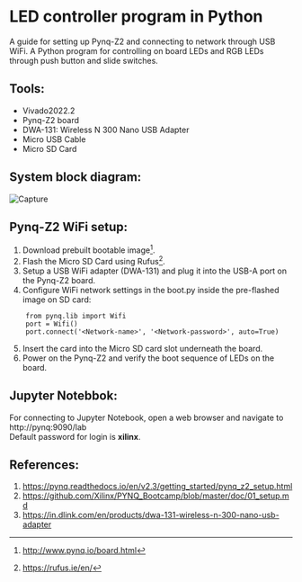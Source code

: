 # LED controller program in Python
A guide for setting up Pynq-Z2 and connecting to network through USB WiFi.
A Python program for controlling on board LEDs and RGB LEDs through push button and slide switches. 

## Tools:
- Vivado2022.2
- Pynq-Z2 board
- DWA-131: Wireless N 300 Nano USB Adapter
- Micro USB Cable
- Micro SD Card 

## System block diagram:
![Capture](https://user-images.githubusercontent.com/127403893/230381290-63fac2ec-1300-45e4-a51f-bfc7646fb310.JPG)

## Pynq-Z2 WiFi setup:
1. Download prebuilt bootable image[^1].
2. Flash the Micro SD Card using Rufus[^2].
3. Setup a USB WiFi adapter (DWA-131) and plug it into the USB-A port on the Pynq-Z2 board.
4. Configure WiFi network settings in the boot.py inside the pre-flashed image on SD card:
```
    from pynq.lib import Wifi
    port = Wifi()
    port.connect('<Network-name>', '<Network-password>', auto=True)
```
5. Insert the card into the Micro SD card slot underneath the board. 
6. Power on the Pynq-Z2 and verify the boot sequence of LEDs on the board. 

## Jupyter Notebbok:
For connecting to Jupyter Notebook, open a web browser and navigate to http://pynq:9090/lab
<br>
Default password for login is **xilinx**.

## References:
1. https://pynq.readthedocs.io/en/v2.3/getting_started/pynq_z2_setup.html
2. https://github.com/Xilinx/PYNQ_Bootcamp/blob/master/doc/01_setup.md
3. https://in.dlink.com/en/products/dwa-131-wireless-n-300-nano-usb-adapter
[^1]: http://www.pynq.io/board.html
[^2]: https://rufus.ie/en/
